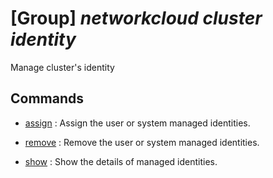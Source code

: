 # [Group] _networkcloud cluster identity_

Manage cluster's identity

## Commands

- [assign](/Commands/networkcloud/cluster/identity/_assign.md)
: Assign the user or system managed identities.

- [remove](/Commands/networkcloud/cluster/identity/_remove.md)
: Remove the user or system managed identities.

- [show](/Commands/networkcloud/cluster/identity/_show.md)
: Show the details of managed identities.
